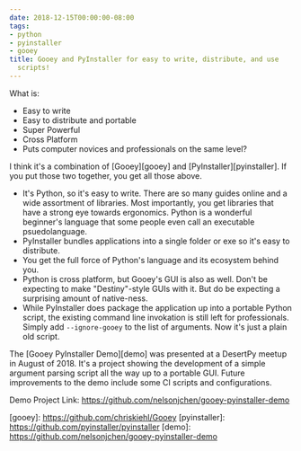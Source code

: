 ```yaml
---
date: 2018-12-15T00:00:00-08:00 
tags:
- python
- pyinstaller
- gooey 
title: Gooey and PyInstaller for easy to write, distribute, and use
  scripts!
---
```


What is:

* Easy to write
* Easy to distribute and portable
* Super Powerful
* Cross Platform
* Puts computer novices and professionals on the same level?

I think it's a combination of [Gooey][gooey] and [PyInstaller][pyinstaller]. If
you put those two together, you get all those above. 

* It's Python, so it's easy to write. There are so many guides online and a wide
  assortment of libraries. Most importantly, you get libraries that have a
  strong eye towards ergonomics. Python is a wonderful beginner's language that
  some people even call an executable psuedolanguage.
* PyInstaller bundles applications into a single folder or exe so it's easy to
  distribute.
* You get the full force of Python's language and its ecosystem behind you. 
* Python is cross platform, but Gooey's GUI is also as well. Don't be expecting
  to make "Destiny"-style GUIs with it. But do be expecting a surprising amount
  of native-ness.
* While PyInstaller does package the application up into a portable Python
  script, the existing command line invokation is still left for professionals.
  Simply add `--ignore-gooey` to the list of arguments. Now it's just a plain
  old script. 

The [Gooey PyInstaller Demo][demo] was presented at a DesertPy meetup in August
of 2018. It's a project showing the development of a simple argument parsing
script all the way up to a portable GUI. Future improvements to the demo include
some CI scripts and configurations.  

Demo Project Link: https://github.com/nelsonjchen/gooey-pyinstaller-demo

[gooey]: https://github.com/chriskiehl/Gooey [pyinstaller]:
https://github.com/pyinstaller/pyinstaller [demo]:
https://github.com/nelsonjchen/gooey-pyinstaller-demo